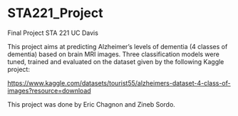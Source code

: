# STA221_Project
Final Project STA 221 UC Davis

This project aims at predicting Alzheimer’s levels of dementia (4 classes of dementia) based on brain MRI images. Three classification models were tuned, trained and evaluated on the dataset given by the following Kaggle project: 

https://www.kaggle.com/datasets/tourist55/alzheimers-dataset-4-class-of-images?resource=download

This project was done by Eric Chagnon and Zineb Sordo. 
